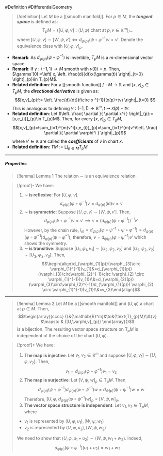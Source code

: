 #Definition #DifferentialGeometry 

> [!definition]
> Let $M$ be a [[smooth manifold]]. For $p\in M$, the ***tangent space*** is defined as: $$\text{T}_{p}M=\{ [U,\varphi,v]:(U,\varphi) \text{ chart at }p, v\in \mathbb{R}^m \}_{/\sim}$$where $[U,\varphi ,v]\sim[W,\psi,v']\iff d_{\varphi(p)}(\psi \circ\varphi ^{-1})v=v'$. Denote the equivalence class with $[U,\varphi,v]_{p}$. 

- **Remark**: As $d_{\varphi(p)}(\psi \circ\varphi ^{-1})$ is invertible, $T_{p}M$ is a $m$-dimensional vector space.
- **Remark**: If $\gamma:(-1,1)\to M$ smooth with $\gamma(0)=p$. Then, $\gamma'(0):=\left[ x, \left. \frac{d}{dt}x(\gamma(t)) \right|_{t=0} \right]_{p}\in T_{p}M$.
- **Related definition**: For a [[smooth function]] $f:M\to \mathbb{R}$ and $[x,v]_{p}\in T_{p}M$, the ***directional derivative***  is given as:$$[x,v]_{p}f:= \left. \frac{d}{dt}(f\circ x ^{-1})(x(p)+tv) \right|_{t=0} $$This is analogous to defining $\gamma:(-1,1)\to \mathbb{R}^m,t\mapsto x(p)+tv$. 
- **Related definition**: Let $\left. \frac{ \partial  }{ \partial x^i } \right|_{p}:=[x,e_{i}]_{p}\in T_{p}M$. Then, for every $[x,v]_{p}\in T_{p}M$, $$[x,v]_{p}=\sum_{i=1}^{m}v^i[x,e_{i}]_{p}=\sum_{i=1}^{m}v^i\left. \frac{ \partial  }{ \partial \varphi^i } \right|_{p}$$ where $v^i\in \mathbb{R}$ are called the ***coefficients*** of $v$ in chart $x$.
- **Related definition**: $TM:=\bigsqcup_{p\in M}T_{p}M$
---
##### Properties
> [!lemma] Lemma 1
> The relation $\sim$ is an equivalence relation.

> [!proof]-
> We have:
> 1. **$\sim$ is reflexive**: For $[U,\varphi,v]$, $$d_{\varphi(p)}(\varphi \circ \varphi ^{-1})v=d_{\varphi(p)}(\text{id})v=v$$
> 2. **$\sim$ is symmetric**: Suppose $[U,\varphi,v]\sim[W,\psi,v']$. Then, $$d_{\varphi(p)}(\psi \circ \varphi ^{-1})v=v'\implies v=(d_{\varphi(p)}(\psi \circ \varphi ^{-1}))^{-1}v'$$However, by the chain rule, $I_{m}=d_{\varphi(p)}(\varphi \circ\psi ^{-1}\circ\psi \circ\varphi ^{-1})=d_{\psi(p)}(\varphi \circ\psi^{-1})d_{\varphi(p)}(\psi \circ\varphi ^{-1})$, therefore, $v=d_{\psi(p)}(\varphi \circ\psi^{-1})v'$ which shows the symmetry.
> 3. **$\sim$ is transitive**: Suppose $[U_{1},\varphi_{1},v_{1}]\sim[U_{2},\varphi_{2},v_{2}]$ and $[U_{2},\varphi_{2},v_{2}]\sim[U_{3},\varphi_{3},v_{3}]$. Then, $$\begin{align}d_{\varphi_{1}(p)}(\varphi_{3}\circ \varphi_{1}^{-1})v_{1}&=d_{\varphi_{1}(p)}(\varphi_{3}\circ\varphi_{2}^{-1}\circ \varphi_{2} \circ  \varphi_{1}^{-1})v_{1}\\&=d_{\varphi_{2}(p)}(\varphi_{3}\circ\varphi_{2}^{-1})d_{\varphi_{1}(p)}( \varphi_{2} \circ  \varphi_{1}^{-1})v_{1}\\&=v_{3}\end{align}$$
---
> [!lemma] Lemma 2
> Let $M$ be a [[smooth manifold]] and $(U,\varphi)$ a chart at $p\in M$. Then, $$\begin{array}{cccc} {}&{\mathbb{R}^m}&\to&{\text{T}_{p}M}\\&{v} &\mapsto & {[U,\varphi,v]_{p}} \end{array}{}$$is a bijection. The resulting vector space structure on $\text{T}_{p}M$ is independent of the choice of the chart $(U,\varphi)$.

> [!proof]+
> We have:
> 1. **The map is injective**: Let $v_{1},v_{2}\in \mathbb{R}^m$ and suppose $[U,\varphi,v_{1}]\sim[U,\varphi ,v_{2}]$. Then, $$v_{1}=d_{\varphi(p)}(\varphi \circ \varphi ^{-1})v_{1}=v_{2}$$
> 2. **The map is surjective**: Let $[V,\psi,w]_{p}\in \text{T}_{p}M$. Then, $$d_{\varphi(p)}(\psi \circ \varphi ^{-1})d_{\psi(p)}(\varphi \circ \psi ^{-1})w=d_{\psi(p)}(\psi \circ \psi ^{-1})w=w$$Therefore, $[U,\varphi,d_{\psi(p)}(\varphi \circ \psi ^{-1})w]_{p}=[V,\psi,w]_{p}$.
> 3. **The vector space structure is independent**: Let $v_{1},v_{2}\in \text{T}_{p}M$, where 
> 	- $v_{1}$ is represented by $(U,\varphi,u_{1}),(W,\psi,w_{1})$ 
> 	- $v_{2}$ is represented by $(U,\varphi,u_{2}),(W,\psi,w_{2})$ 
> 	
> 	We need to show that $(U,\varphi,u_{1}+u_{2})\sim(W,\psi,w_{1}+w_{2})$. Indeed, $$d_{\varphi(p)}(\psi \circ \varphi ^{-1})(u_{1}+u_{2})=w_{1}+w_{2}$$
